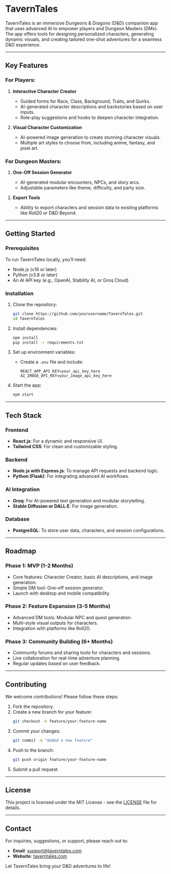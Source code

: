 # TavernTales

TavernTales is an immersive Dungeons & Dragons (D&D) companion app that uses advanced AI to empower players and Dungeon Masters (DMs). The app offers tools for designing personalized characters, generating dynamic visuals, and creating tailored one-shot adventures for a seamless D&D experience.

---

## Key Features

### For Players:

1. **Interactive Character Creator**

   - Guided forms for Race, Class, Background, Traits, and Quirks.
   - AI-generated character descriptions and backstories based on user inputs.
   - Role-play suggestions and hooks to deepen character integration.

2. **Visual Character Customization**
   - AI-powered image generation to create stunning character visuals.
   - Multiple art styles to choose from, including anime, fantasy, and pixel art.

### For Dungeon Masters:

1. **One-Off Session Generator**

   - AI-generated modular encounters, NPCs, and story arcs.
   - Adjustable parameters like theme, difficulty, and party size.

2. **Export Tools**
   - Ability to export characters and session data to existing platforms like Roll20 or D&D Beyond.

---

## Getting Started

### Prerequisites

To run TavernTales locally, you’ll need:

- Node.js (v16 or later)
- Python (v3.8 or later)
- An AI API key (e.g., OpenAI, Stability AI, or Groq Cloud)

### Installation

1. Clone the repository:

   ```bash
   git clone https://github.com/yourusername/TavernTales.git
   cd TavernTales
   ```

2. Install dependencies:

   ```bash
   npm install
   pip install -r requirements.txt
   ```

3. Set up environment variables:

   - Create a `.env` file and include:
     ```env
     REACT_APP_API_KEY=your_api_key_here
     AI_IMAGE_API_KEY=your_image_api_key_here
     ```

4. Start the app:
   ```bash
   npm start
   ```

---

## Tech Stack

### Frontend

- **React.js**: For a dynamic and responsive UI.
- **Tailwind CSS**: For clean and customizable styling.

### Backend

- **Node.js with Express.js**: To manage API requests and backend logic.
- **Python (Flask)**: For integrating advanced AI workflows.

### AI Integration

- **Groq**: For AI-powered text generation and modular storytelling.
- **Stable Diffusion or DALL·E**: For image generation.

### Database

- **PostgreSQL**: To store user data, characters, and session configurations.

---

## Roadmap

### Phase 1: MVP (1-2 Months)

- Core features: Character Creator, basic AI descriptions, and image generation.
- Simple DM tool: One-off session generator.
- Launch with desktop and mobile compatibility.

### Phase 2: Feature Expansion (3-5 Months)

- Advanced DM tools: Modular NPC and quest generation.
- Multi-style visual outputs for characters.
- Integration with platforms like Roll20.

### Phase 3: Community Building (6+ Months)

- Community forums and sharing tools for characters and sessions.
- Live collaboration for real-time adventure planning.
- Regular updates based on user feedback.

---

## Contributing

We welcome contributions! Please follow these steps:

1. Fork the repository.
2. Create a new branch for your feature:
   ```bash
   git checkout -b feature/your-feature-name
   ```
3. Commit your changes:
   ```bash
   git commit -m "Added a new feature"
   ```
4. Push to the branch:
   ```bash
   git push origin feature/your-feature-name
   ```
5. Submit a pull request.

---

## License

This project is licensed under the MIT License - see the [LICENSE](LICENSE) file for details.

---

## Contact

For inquiries, suggestions, or support, please reach out to:

- **Email**: support@taverntales.com
- **Website**: [taverntales.com](https://taverntales.com)

Let TavernTales bring your D&D adventures to life!
